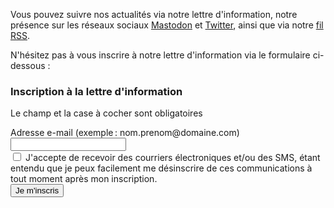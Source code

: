 <script src="../../js/newsletter.js"></script>

Vous pouvez suivre nos actualités via notre lettre d'information, notre présence sur les réseaux sociaux <a href="https://mas.to/@accessibilityLu">Mastodon</a> et <a href="https://twitter.com/accessibilityLu">Twitter</a>, ainsi que via notre <a href="./news/feed.xml">fil RSS</a>.

N'hésitez pas à vous inscrire à notre lettre d'information via le formulaire ci-dessous&nbsp;:

<form class="newsletter" id="newsletter" method="POST">
    <h3>Inscription à la lettre d'information</h3>
    <p>Le champ et la case à cocher sont obligatoires</p>
    <div>
        <label id="sip_email_label" for="sip_email">Adresse e-mail (exemple&thinsp;: nom.prenom@domaine.com)</label>
        <input type="email" 
                maxlength="100"
                id="sip_email" 
                name="sip_email"           
                required 
                title="Veuillez renseigner une adresse e-mail (exemple : jean.reuter@etat.lu)">
    </div>
    <div>
        <input type="checkbox" id="sip_consent" required>
        <label for="sip_consent">J'accepte de recevoir des courriers électroniques et/ou des SMS, étant entendu que je peux facilement me désinscrire de ces communications à tout moment après mon inscription.</label>    
    </div>
    <button type="button" id="submitbtn">Je m'inscris</button>
</form>
<div id="output" role="alert"></div>